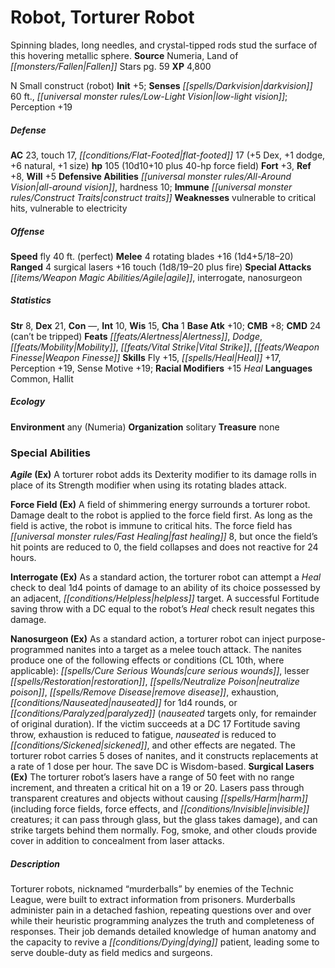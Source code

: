 ﻿---
cssclass: [monsters]
title1: Robot, Torturer Robot
desc_short: Spinning blades, long needles, and crystal-tipped rods stud the surface
  of this hovering metallic sphere.
title2: Torturer Robot
CR: 8
sources:
- name: Numeria, Land of Fallen Stars
  page: 59
  link: http://paizo.com/products/btpy978l?Pathfinder-Campaign-Setting-Numeria-Land-of-Fallen-Stars
XP: 4800
alignment: N
size: Small
type: construct
subtypes:
- robot
initiative:
  bonus: 5
senses:
  darkvision: 60
  low-light vision: true
AC:
  AC: 23
  touch: 17
  flat_footed: 17
  components:
    dex: 5
    dodge: 1
    natural: 6
    size: 1
HP:
  HP: 105
  long: 10d10+10 plus 40-hp force field
saves:
  fort: 3
  ref: 8
  will: 5
defensive_abilities:
- all-around vision
- hardness 10
immunities:
- construct traits
weaknesses:
- vulnerable to critical hits
- vulnerable to electricity
speeds:
  fly: 40
  fly_maneuverability: perfect
attacks:
  melee:
  - - text: 4 rotating blades +16 (1d4+5/18-20)
      entries:
      - - damage: 1d4+5
          crit_range: 18-20
      count: 4
      attack: rotating blades
      bonus:
      - 16
  ranged:
  - - text: 4 surgical lasers +16 touch (1d8/19-20 plus fire)
      entries:
      - - damage: 1d8
          crit_range: 19-20
        - effect: fire
      count: 4
      attack: surgical lasers
      bonus:
      - 16
      touch: true
  special:
  - agile
  - interrogate
  - nanosurgeon
ability_scores:
  STR: 8
  DEX: 21
  CON:
  INT: 10
  WIS: 15
  CHA: 1
BAB: 10
CMB: 8
CMD: 24
CMD_other: can't be tripped
feats:
- name: Alertness
- name: Dodge
- name: Mobility
- name: Vital Strike
- name: Weapon Finesse
skills:
  Fly: 15
  Heal: 17
  Perception: 19
  Sense Motive: 19
  _racial_mods:
    Heal:
      _: 15
languages:
- Common
- Hallit
ecology:
  environment: any (Numeria)
  organization: solitary
  treasure_type: none
special_abilities:
  Agile (Ex): A torturer robot adds its Dexterity modifier to its damage rolls in
    place of its Strength modifier when using its rotating blades attack.
  Force Field (Ex): A field of shimmering energy surrounds a torturer robot. Damage
    dealt to the robot is applied to the force field first. As long as the field is
    active, the robot is immune to critical hits. The force field has fast healing
    8, but once the field's hit points are reduced to 0, the field collapses and does
    not reactive for 24 hours.
  Interrogate (Ex): As a standard action, the torturer robot can attempt a Heal check
    to deal 1d4 points of damage to an ability of its choice possessed by an adjacent,
    helpless target. A successful Fortitude saving throw with a DC equal to the robot's
    Heal check result negates this damage.
  Nanosurgeon (Ex): 'As a standard action, a torturer robot can inject purpose-programmed
    nanites into a target as a melee touch attack. The nanites produce one of the
    following effects or conditions (CL 10th, where applicable): cure serious wounds,
    lesser restoration, neutralize poison, remove disease, exhaustion, nauseated for
    1d4 rounds, or paralyzed (nauseated targets only, for remainder of original duration).
    If the victim succeeds at a DC 17 Fortitude saving throw, exhaustion is reduced
    to fatigue, nauseated is reduced to sickened, and other effects are negated. The
    torturer robot carries 5 doses of nanites, and it constructs replacements at a
    rate of 1 dose per hour. The save DC is Wisdom-based.'
  Surgical Lasers (Ex): The torturer robot's lasers have a range of 50 feet with no
    range increment, and threaten a critical hit on a 19 or 20. Lasers pass through
    transparent creatures and objects without causing harm (including force fields,
    force effects, and invisible creatures; it can pass through glass, but the glass
    takes damage), and can strike targets behind them normally. Fog, smoke, and other
    clouds provide cover in addition to concealment from laser attacks.
desc_long: Torturer robots, nicknamed “murderballs” by enemies of the Technic League,
  were built to extract information from prisoners. Murderballs administer pain in
  a detached fashion, repeating questions over and over while their heuristic programming
  analyzes the truth and completeness of responses. Their job demands detailed knowledge
  of human anatomy and the capacity to revive a dying patient, leading some to serve
  double-duty as field medics and surgeons.

---

# Robot, Torturer Robot
Spinning blades, long needles, and crystal-tipped rods stud the surface of this hovering metallic sphere.
**Source** Numeria, Land of _[[monsters/Fallen|Fallen]]_ Stars pg. 59
**XP** 4,800

N Small construct (robot)
**Init** +5; **Senses** _[[spells/Darkvision|darkvision]]_ 60 ft., _[[universal monster rules/Low-Light Vision|low-light vision]]_; Perception +19

##### Defense

**AC** 23, touch 17, _[[conditions/Flat-Footed|flat-footed]]_ 17 (+5 Dex, +1 dodge, +6 natural, +1 size)
**hp** 105 (10d10+10 plus 40-hp force field)
**Fort** +3, **Ref** +8, **Will** +5
**Defensive Abilities** _[[universal monster rules/All-Around Vision|all-around vision]]_, hardness 10; **Immune** _[[universal monster rules/Construct Traits|construct traits]]_
**Weaknesses** vulnerable to critical hits, vulnerable to electricity

##### Offense
**Speed** fly 40 ft. (perfect)
**Melee** 4 rotating blades +16 (1d4+5/18–20)
**Ranged** 4 surgical lasers +16 touch (1d8/19–20 plus fire)
**Special Attacks** _[[items/Weapon Magic Abilities/Agile|agile]]_, interrogate, nanosurgeon

##### Statistics
**Str** 8, **Dex** 21, **Con** —, **Int** 10, **Wis** 15, **Cha** 1
**Base Atk** +10; **CMB** +8; **CMD** 24 (can’t be tripped)
**Feats** _[[feats/Alertness|Alertness]]_, _Dodge_, _[[feats/Mobility|Mobility]]_, _[[feats/Vital Strike|Vital Strike]]_, _[[feats/Weapon Finesse|Weapon Finesse]]_
**Skills** Fly +15, _[[spells/Heal|Heal]]_ +17, Perception +19, Sense Motive +19; **Racial Modifiers** +15 _Heal_
**Languages** Common, Hallit

##### Ecology

**Environment** any (Numeria)
**Organization** solitary
**Treasure** none

### Special Abilities

**_Agile_ (Ex)** A torturer robot adds its Dexterity modifier to its damage rolls in place of its Strength modifier when using its rotating blades attack.

**Force Field (Ex)** A field of shimmering energy surrounds a torturer robot. Damage dealt to the robot is applied to the force field first. As long as the field is active, the robot is immune to critical hits. The force field has _[[universal monster rules/Fast Healing|fast healing]]_ 8, but once the field’s hit points are reduced to 0, the field collapses and does not reactive for 24 hours.

**Interrogate (Ex)** As a standard action, the torturer robot can attempt a _Heal_ check to deal 1d4 points of damage to an ability of its choice possessed by an adjacent, _[[conditions/Helpless|helpless]]_ target. A successful Fortitude saving throw with a DC equal to the robot’s _Heal_ check result negates this damage.

**Nanosurgeon (Ex)** As a standard action, a torturer robot can inject purpose-programmed nanites into a target as a melee touch attack. The nanites produce one of the following effects or conditions (CL 10th, where applicable): _[[spells/Cure Serious Wounds|cure serious wounds]]_, lesser _[[spells/Restoration|restoration]]_, _[[spells/Neutralize Poison|neutralize poison]]_, _[[spells/Remove Disease|remove disease]]_, exhaustion, _[[conditions/Nauseated|nauseated]]_ for 1d4 rounds, or _[[conditions/Paralyzed|paralyzed]]_ (_nauseated_ targets only, for remainder of original duration). If the victim succeeds at a DC 17 Fortitude saving throw, exhaustion is reduced to fatigue, _nauseated_ is reduced to _[[conditions/Sickened|sickened]]_, and other effects are negated. The torturer robot carries 5 doses of nanites, and it constructs replacements at a rate of 1 dose per hour. The save DC is Wisdom-based.
**Surgical Lasers (Ex)** The torturer robot’s lasers have a range of 50 feet with no range increment, and threaten a critical hit on a 19 or 20. Lasers pass through transparent creatures and objects without causing _[[spells/Harm|harm]]_ (including force fields, force effects, and _[[conditions/Invisible|invisible]]_ creatures; it can pass through glass, but the glass takes damage), and can strike targets behind them normally. Fog, smoke, and other clouds provide cover in addition to concealment from laser attacks.

##### Description

Torturer robots, nicknamed “murderballs” by enemies of the Technic League, were built to extract information from prisoners. Murderballs administer pain in a detached fashion, repeating questions over and over while their heuristic programming analyzes the truth and completeness of responses. Their job demands detailed knowledge of human anatomy and the capacity to revive a _[[conditions/Dying|dying]]_ patient, leading some to serve double-duty as field medics and surgeons.